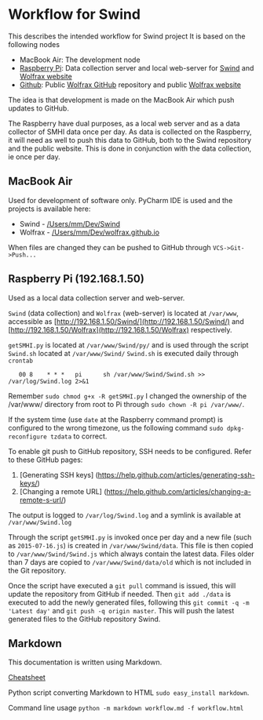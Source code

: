 # Workflow for Swind

This describes the intended workflow for Swind project
It is based on the following nodes

* MacBook Air: The development node
* [Raspberry Pi](http://192.168.1.50/Swind/): Data collection server and local web-server for 
[Swind](http://192.168.1.50/Swind/) and [Wolfrax website](http://192.168.1.50/Wolfrax/)
* [Github](https://github.com/): Public [Wolfrax GitHub](https://github.com/Wolfrax/) repository and public 
[Wolfrax website](http://http://wolfrax.github.io/)

The idea is that development is made on the MacBook Air which push updates to GitHub.

The Raspberry have dual purposes, as a local web server and as a data collector of SMHI data once per day.
As data is collected on the Raspberry, it will need as well to push this data to GitHub, both to the Swind repository
and the public website. This is done in conjunction with the data collection, ie once per day.

## MacBook Air
Used for development of software only. PyCharm IDE is used and the projects is available here:

* Swind - [/Users/mm/Dev/Swind](/Users/mm/Dev/Swind)
* Wolfrax - [/Users/mm/Dev/wolfrax.github.io](/Users/mm/Dev/wolfrax.github.io)

When files are changed they can be pushed to GitHub through `VCS->Git->Push...`

## Raspberry Pi (192.168.1.50)
Used as a local data collection server and web-server.

`Swind` (data collection) and `Wolfrax` (web-server) is located at `/var/www`, accessible as
[http://192.168.1.50/Swind/](http://192.168.1.50/Swind/) and 
[http://192.168.1.50/Wolfrax](http://192.168.1.50/Wolfrax) respectively.

`getSMHI.py` is located at `/var/www/Swind/py/` and is used through the script `Swind.sh` located at `/var/www/Swind/`
`Swind.sh` is executed daily through `crontab`

       00 8    * * *   pi      sh /var/www/Swind/Swind.sh >> /var/log/Swind.log 2>&1

Remember `sudo chmod g+x -R getSMHI.py`
I changed the ownership of the /var/www/ directory from root to Pi through `sudo chown -R pi /var/www/`.

If the system time (use `date` at the Raspberry command prompt) is configured to the wrong timezone, us the following 
command `sudo dpkg-reconfigure tzdata` to correct.

To enable git push to GitHub repository, SSH needs to be configured.
Refer to these GitHub pages:

1. [Generating SSH keys] (https://help.github.com/articles/generating-ssh-keys/)
2. [Changing a remote URL] (https://help.github.com/articles/changing-a-remote-s-url/)

The output is logged to `/var/log/Swind.log` and a symlink is available at `/var/www/Swind.log`

Through the script `getSMHI.py` is invoked once per day and a new file (such as `2015-07-16.js`) is created in
`/var/www/Swind/data`. This file is then copied to `/var/www/Swind/Swind.js` which always contain the latest data.
Files older than 7 days are copied to `/var/www/Swind/data/old` which is not included in the Git repository.

Once the script have executed a `git pull` command is issued, this will update the repository from GitHub if needed.
Then `git add ./data` is executed to add the newly generated files, following this `git commit -q -m 'Latest day'` and
`git push -q origin master`. This will push the latest generated files to the GitHub repository Swind.

## Markdown
This documentation is written using Markdown.

[Cheatsheet](https://github.com/adam-p/markdown-here/wiki/Markdown-Cheatsheet)

Python script converting Markdown to HTML `sudo easy_install markdown`.

Command line usage `python -m markdown workflow.md -f workflow.html`
